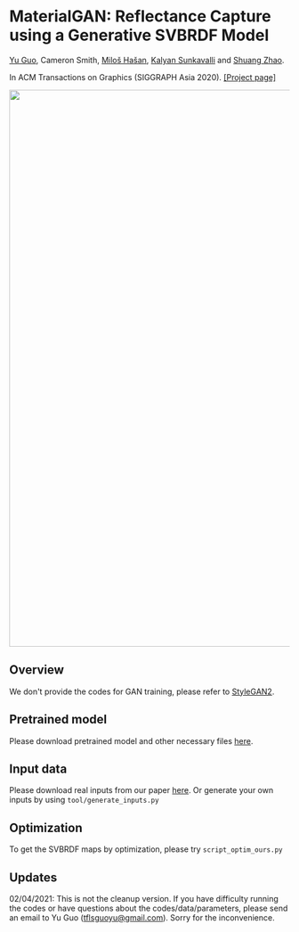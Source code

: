 # MaterialGAN: Reflectance Capture using a Generative SVBRDF Model

[Yu Guo](https://www.ics.uci.edu/~yug10/), Cameron Smith, [Miloš Hašan](http://miloshasan.net/), [Kalyan Sunkavalli](http://www.kalyans.org/) and [Shuang Zhao](https://shuangz.com/). 

In ACM Transactions on Graphics (SIGGRAPH Asia 2020). [[Project page]](https://shuangz.com/projects/materialgan-sa20/)

<img src="https://www.ics.uci.edu/~yug10/webpage/suppl/2020TOG/teaser.png" width="1000px">

## Overview
We don't provide the codes for GAN training, please refer to [StyleGAN2](https://github.com/NVlabs/stylegan2).

## Pretrained model
Please download pretrained model and other necessary files [here](https://www.ics.uci.edu/~yug10/webpage/suppl/2020TOG/pretrained.zip).

## Input data
Please download real inputs from our paper [here](https://www.ics.uci.edu/~yug10/webpage/suppl/2020TOG/real_input.zip).
Or generate your own inputs by using `tool/generate_inputs.py`

## Optimization
To get the SVBRDF maps by optimization, please try `script_optim_ours.py`

## Updates 
02/04/2021: This is not the cleanup version. If you have difficulty running the codes or have questions about the codes/data/parameters, please send an email to Yu Guo (tflsguoyu@gmail.com). Sorry for the inconvenience.
